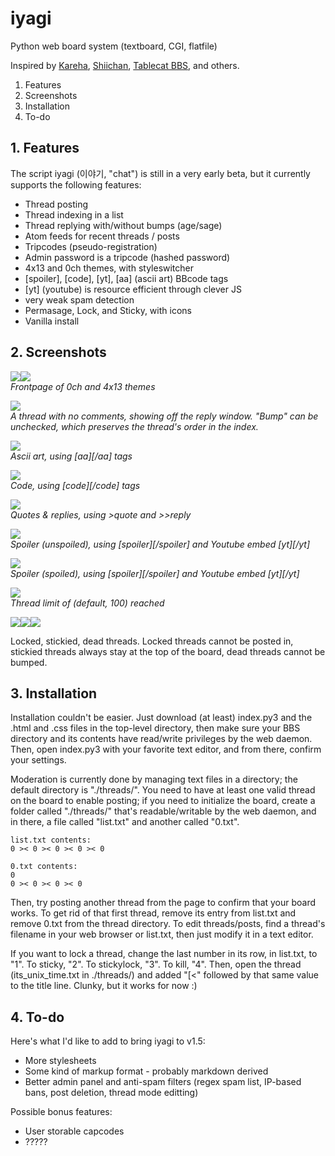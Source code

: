 # iyagi
Python web board system (textboard, CGI, flatfile)

Inspired by [Kareha](http://wakaba.c3.cx/s/web/wakaba_kareha), 
[Shiichan](https://wakaba.c3.cx/shii/shiichan), [Tablecat BBS](http://tablecat.ipyo.heliohost.org/bbs/), 
and others. 

1. Features
2. Screenshots
3. Installation
4. To-do 

## 1. Features
The script iyagi (이야기,  "chat") is still in a very early beta, but it currently supports the following features:
- Thread posting
- Thread indexing in a list
- Thread replying with/without bumps (age/sage)
- Atom feeds for recent threads / posts
- Tripcodes (pseudo-registration)
 - Admin password is a tripcode (hashed password)
- 4x13 and 0ch themes, with styleswitcher
- [spoiler], [code], [yt], [aa] (ascii art) BBcode tags 
 - [yt] (youtube) is resource efficient through clever JS
- very weak spam detection
- Permasage, Lock, and Sticky, with icons
- Vanilla install

## 2. Screenshots
<a href="https://i.imgur.com/yJztMga.png"><img src="https://i.imgur.com/yJztMgab.png"></a><a href="https://i.imgur.com/OTvViMn.png"><img src="https://i.imgur.com/OTvViMnb.png"></a>
<br><i>Frontpage of 0ch and 4x13 themes</i>

<a href="https://i.imgur.com/DxpsOl8.png"><img src="https://i.imgur.com/DxpsOl8m.png"></a>
<br><i>A thread with no comments, showing off the reply window. "Bump" can be unchecked, which preserves the thread's order in the index.</i>

<a href="https://i.imgur.com/IR5zORs.png"><img src="https://i.imgur.com/IR5zORsb.png"></a>
<br><i>Ascii art, using [aa][/aa] tags</i>

<a href="https://i.imgur.com/8rDMdab.png"><img src="https://i.imgur.com/8rDMdabm.png"></a>
<br><i>Code, using [code][/code] tags </i>

<a href="https://i.imgur.com/tebaE6R.png"><img src="https://i.imgur.com/tebaE6Rm.png"></a>
<br><i>Quotes & replies, using >quote and >>reply </i>

<a href="https://i.imgur.com/P0OUNls.png"><img src="https://i.imgur.com/P0OUNlsm.png"></a>
<br><i>Spoiler (unspoiled), using [spoiler][/spoiler] and Youtube embed [yt][/yt]</i>

<a href="https://i.imgur.com/5YT2QIs.png"><img src="https://i.imgur.com/5YT2QIsm.png"></a>
<br><i>Spoiler (spoiled), using [spoiler][/spoiler] and Youtube embed [yt][/yt]</i>

<a href="https://i.imgur.com/4XXj6IW.png"><img src="https://i.imgur.com/4XXj6IWm.png"></a>
<br><i>Thread limit of (default, 100) reached</i>

<a href="https://i.imgur.com/1yy0OCd.png"><img src="https://i.imgur.com/1yy0OCdb.png"></a><a href="https://i.imgur.com/ktSWd3u.png"><img src="https://i.imgur.com/ktSWd3ub.png"></a><a href="https://i.imgur.com/EoyS473.png"><img src="https://i.imgur.com/EoyS473m.png"></a>

Locked, stickied, dead threads. Locked threads cannot be posted in, stickied threads always stay at the top of the board, dead threads cannot be bumped.

## 3. Installation
Installation couldn't be easier. Just download (at least) index.py3 and the .html and .css files in the top-level directory, then make sure your BBS directory and its contents have read/write privileges by the web daemon. Then, open index.py3 with your favorite text editor, and from there, confirm your settings. 

Moderation is currently done by managing text files in a directory; the default directory is "./threads/". You need to have at least one valid thread on the board to enable posting; if you need to initialize the board, create a folder called "./threads/" that's readable/writable by the web daemon, and in there, a file called "list.txt" and another called "0.txt".

    list.txt contents:
    0 >< 0 >< 0 >< 0 >< 0
      
    0.txt contents:
    0
    0 >< 0 >< 0 >< 0
    
  Then, try posting another thread from the page to confirm that your board works. To get rid of that first thread, remove its entry from list.txt and remove 0.txt from the thread directory. To edit threads/posts, find a thread's filename in your web browser or list.txt, then just modify it in a text editor. 

If you want to lock a thread, change the last number in its row, in list.txt, to "1". To sticky, "2". To stickylock, "3". To kill, "4". Then, open the thread (its_unix_time.txt in ./threads/) and added "[<" followed by that same value to the title line. Clunky, but it works for now :) 

## 4. To-do 
Here's what I'd like to add to bring iyagi to v1.5:
- More stylesheets
- Some kind of markup format - probably markdown derived
- Better admin panel and anti-spam filters (regex spam list, IP-based bans, post deletion, thread mode editting)

Possible bonus features:
- User storable capcodes
- ?????
